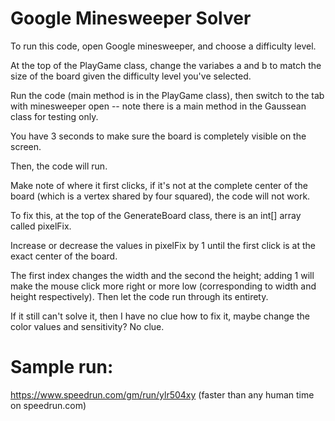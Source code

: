 # Google Minesweeper Solver
To run this code, open Google minesweeper, and choose a difficulty level.

At the top of the PlayGame class, change the variabes a and b to match the size of the board given the difficulty level you've selected.

Run the code (main method is in the PlayGame class), then switch to the tab with minesweeper open -- note there is a main method in the Gaussean class for testing only.

You have 3 seconds to make sure the board is completely visible on the screen.

Then, the code will run.

Make note of where it first clicks, if it's not at the complete center of the board (which is a vertex shared by four squared), the code will not work.

To fix this, at the top of the GenerateBoard class, there is an int[] array called pixelFix.

Increase or decrease the values in pixelFix by 1 until the first click is at the exact center of the board.

The first index changes the width and the second the height; adding 1 will make the mouse click more right or more low (corresponding to width and height respectively).
Then let the code run through its entirety.

If it still can't solve it, then I have no clue how to fix it, maybe change the color values and sensitivity? No clue.

# Sample run:
https://www.speedrun.com/gm/run/ylr504xy (faster than any human time on speedrun.com)
